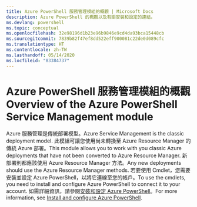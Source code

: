 ```yaml
---
title: Azure PowerShell 服務管理模組的概觀 | Microsoft Docs
description: Azure PowerShell 的概觀以及有關安裝和設定的連結。
ms.devlang: powershell
ms.topic: conceptual
ms.openlocfilehash: 32e98196d1b23e96b9846e9cd4da93bca15448cb
ms.sourcegitcommit: 7839b82f47ef8dd522eff900081c22de0d089cfc
ms.translationtype: HT
ms.contentlocale: zh-TW
ms.lasthandoff: 05/14/2020
ms.locfileid: "83384737"
---
```

# <a name="overview-of-the-azure-powershell-service-management-module"></a><span data-ttu-id="b2544-103">Azure PowerShell 服務管理模組的概觀</span><span class="sxs-lookup"><span data-stu-id="b2544-103">Overview of the Azure PowerShell Service Management module</span></span>

<span data-ttu-id="b2544-104">Azure 服務管理是傳統部署模型。</span><span class="sxs-lookup"><span data-stu-id="b2544-104">Azure Service Management is the classic deployment model.</span></span> <span data-ttu-id="b2544-105">此模組可讓您使用尚未轉換至 Azure Resource Manager 的傳統 Azure 部署。</span><span class="sxs-lookup"><span data-stu-id="b2544-105">This module allows you to work with you classic Azure deployments that have not been converted to Azure Resource Manager.</span></span> <span data-ttu-id="b2544-106">新部署則都應該使用 Azure Resource Manager 方法。</span><span class="sxs-lookup"><span data-stu-id="b2544-106">Any new deployments should use the Azure Resource Manager methods.</span></span> <span data-ttu-id="b2544-107">若要使用 Cmdlet，您需要安裝並設定 Azure PowerShell，以將它連線至您的帳戶。</span><span class="sxs-lookup"><span data-stu-id="b2544-107">To use the cmdlets, you need to install and configure Azure PowerShell to connect it to your account.</span></span> <span data-ttu-id="b2544-108">如需詳細資訊，請參閱[安裝和設定 Azure PowerShell](install-azure-ps.md)。</span><span class="sxs-lookup"><span data-stu-id="b2544-108">For more information, see [Install and configure Azure PowerShell](install-azure-ps.md).</span></span>
